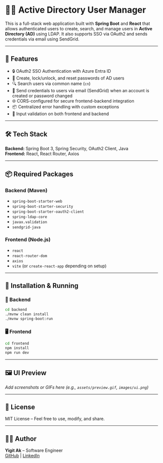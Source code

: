 # 🧑‍💻 Active Directory User Manager

This is a full-stack web application built with **Spring Boot** and **React** that allows authenticated users to create, search, and manage users in **Active Directory (AD)** using LDAP. It also supports SSO via OAuth2 and sends credentials via email using SendGrid.

---

## 🚀 Features

- 🔒 OAuth2 SSO Authentication with Azure Entra ID
- 👤 Create, lock/unlock, and reset passwords of AD users
- 🔍 Search users via common name (`cn`)
- 📧 Send credentials to users via email (SendGrid) when an account is created or password changed
- 🌐 CORS-configured for secure frontend-backend integration
- 📦 Centralized error handling with custom exceptions
- 🧪 Input validation on both frontend and backend

---

## 🛠️ Tech Stack

**Backend:** Spring Boot 3, Spring Security, OAuth2 Client, Java  
**Frontend:** React, React Router, Axios

---

## 📦 Required Packages

### Backend (Maven)
- `spring-boot-starter-web`
- `spring-boot-starter-security`
- `spring-boot-starter-oauth2-client`
- `spring-ldap-core`
- `javax.validation`
- `sendgrid-java`

### Frontend (Node.js)
- `react`
- `react-router-dom`
- `axios`
- `vite` (or `create-react-app` depending on setup)

---

## 🔧 Installation & Running

### 📍 Backend

```bash
cd backend
./mvnw clean install
./mvnw spring-boot:run
```

### 🖥️ Frontend

```bash
cd frontend
npm install
npm run dev
```

---

## 🖼️ UI Preview

_Add screenshots or GIFs here (e.g., `assets/preview.gif`, `images/ui.png`)_

---

## 📄 License

MIT License – Feel free to use, modify, and share.

---

## 👨‍💼 Author

**Yigit Ak** – Software Engineer  
[GitHub](https://github.com/yigitak) | [LinkedIn](#)
